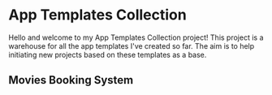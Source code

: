 # App Templates Collection

Hello and welcome to my App Templates Collection project! This project is a warehouse for all the app templates I've created so far. The aim is to help initiating new projects based on these templates as a base.

## Movies Booking System
